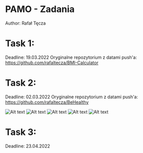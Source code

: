 # PAMO - Zadania
Author: Rafał Tęcza

# Task 1:

Deadline: 19.03.2022
Oryginalne repozytorium z datami push'a:
https://github.com/rafaltecza/BMI-Calculator

# Task 2:
Deadline: 02.03.2022
Oryginalne repozytorium z datami push'a:
https://github.com/rafaltecza/BeHealthy

![Alt text](https://i.imgur.com/zT5UTBO.png "Task2_1")
![Alt text](https://i.imgur.com/NME9W9n.png "Task2_2")
![Alt text](https://i.imgur.com/NPXmw4X.png "Task2_3")
![Alt text](https://i.imgur.com/EldzTNy.png "Task2_4")
![Alt text](https://i.imgur.com/zuPcPjA.png "Task2_5")

# Task 3:
Deadline: 23.04.2022
